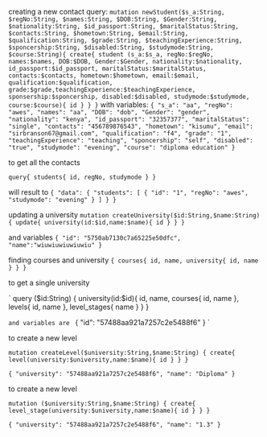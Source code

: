 creating a new contact
query:
`
mutation newStudent($s_a:String, $regNo:String, $names:String, $DOB:String, $Gender:String, $nationality:String, $id_passport:String, $maritalStatus:String, $contacts:String, $hometown:String, $email:String, $qualification:String, $grade:String, $teachingExperience:String, $sponcership:String, $disabled:String, $studymode:String, $course:String){
  create{
    student (s_a:$s_a, regNo:$regNo, names:$names, DOB:$DOB, Gender:$Gender, nationality:$nationality, id_passport:$id_passport, maritalStatus:$maritalStatus, contacts:$contacts, hometown:$hometown, email:$email, qualification:$qualification, grade:$grade,teachingExperience:$teachingExperience, sponsership:$sponcership, disabled:$disabled, studymode:$studymode, course:$course){
      id
    }
  }
}
`
with
variables:
`
{
  "s_a": "aa",
  "regNo": "awes",
  "names": "aa",
  "DOB": "dob",
  "Gender": "gender",
  "nationality": "kenya",
  "id_passport": "32357377",
  "maritalStatus": "single",
  "contacts": "456789876543",
  "hometown": "kisumu",
  "email": "sirbranson67@gmail.com",
  "qualification": "f4",
  "grade": "1",
  "teachingExperience": "teaching",
  "sponcership": "self",
  "disabled": "true",
  "studymode": "evening",
  "course": "diploma education"
}
`


to get all the contacts

`
query{
  students{
    id,
    regNo,
    studymode
  }
}
`

will result to 
`
{
  "data": {
    "students": [
      {
        "id": "1",
        "regNo": "awes",
        "studymode": "evening"
      }
    ]
  }
}
`


updating a university
`
mutation createUniversity($id:String,$name:String) {
  update{
    university(id:$id,name:$name){
      id
    }
  }
}
`

and variables
`
{
  "id": "5750ab7130c7a65225e50dfc",
  "name":"wiuwiuwiuwiuwiu"
}
`

finding courses and university
`
{
  courses{
    id,
    name,
    university{
      id,
      name
    }
  }
}
`

to get a single university

`
query ($id:String) {
	university(id:$id){
    id,
    name,
    courses{
      id,
      name
    },
    levels{
      id,
      name
    },
    level_stages{
      name
    }
  }
}


`
and variables are 
`
{
  "id": "57488aa921a7257c2e5488f6"
}
`


to create a new level

`
mutation createLevel($university:String,$name:String) {
  create{
    level(university:$university,name:$name){
      id
    }
  }
}
`

`
{
  "university": "57488aa921a7257c2e5488f6",
  "name": "Diploma"
}
`


to create a new level

`
mutation ($university:String,$name:String) {
  create{
    level_stage(university:$university,name:$name){
      id
    }
  }
}
`

`
{
  "university": "57488aa921a7257c2e5488f6",
  "name": "1.3"
}
`